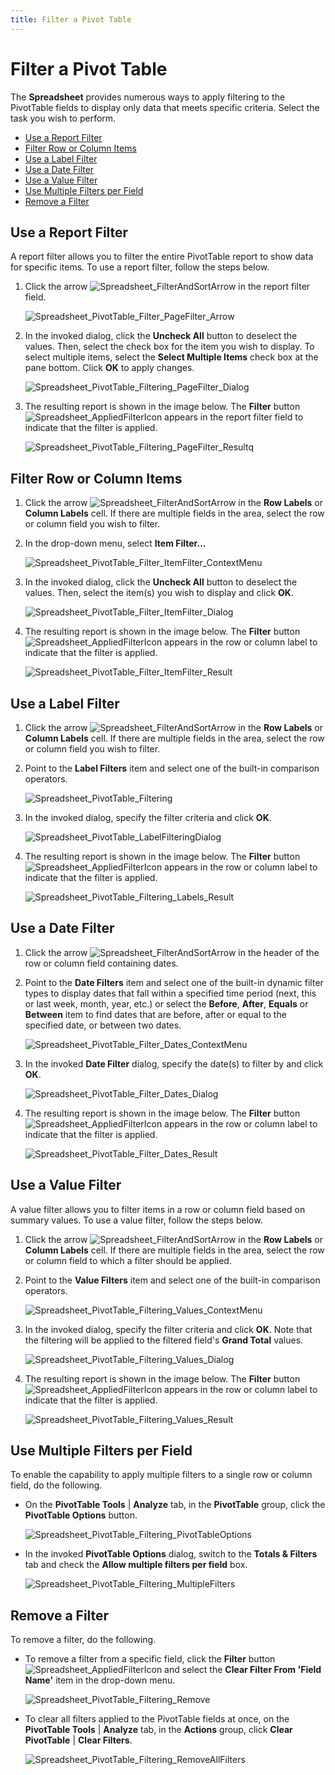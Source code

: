 ```yaml
---
title: Filter a Pivot Table
---
```

# Filter a Pivot Table
The **Spreadsheet** provides numerous ways to apply filtering to the PivotTable fields to display only data that meets specific criteria. Select the task you wish to perform.
* [Use a Report Filter](#page)
* [Filter Row or Column Items](#item)
* [Use a Label Filter](#labels)
* [Use a Date Filter](#date)
* [Use a Value Filter](#values)
* [Use Multiple Filters per Field](#multiple)
* [Remove a Filter](#remove)

<a name="page"/>

## Use a Report Filter
A report filter allows you to filter the entire PivotTable report to show data for specific items. To use a report filter, follow the steps below.
1. Click the arrow ![Spreadsheet_FilterAndSortArrow](../../../images/img25500.png) in the report filter field.
	
	![Spreadsheet_PivotTable_Filter_PageFilter_Arrow](../../../images/img126632.png)
2. In the invoked dialog, click the **Uncheck All** button to deselect the values. Then, select the check box for the item you wish to display. To select multiple items, select the **Select Multiple Items** check box at the pane bottom. Click **OK** to apply changes.
	
	![Spreadsheet_PivotTable_Filtering_PageFilter_Dialog](../../../images/img126633.png)
3. The resulting report is shown in the image below. The **Filter** button ![Spreadsheet_AppliedFilterIcon](../../../images/img25636.png) appears in the report filter field to indicate that the filter is applied. 
	
	![Spreadsheet_PivotTable_Filtering_PageFilter_Resultq](../../../images/img126634.png)

<a name="item"/>

## Filter Row or Column Items
1. Click the arrow ![Spreadsheet_FilterAndSortArrow](../../../images/img25500.png) in the **Row Labels** or **Column Labels** cell. If there are multiple fields in the area, select the row or column field you wish to filter.
2. In the drop-down menu, select **Item Filter...**
	
	![Spreadsheet_PivotTable_Filter_ItemFilter_ContextMenu](../../../images/img126635.png)
3. In the invoked dialog, click the **Uncheck All** button to deselect the values. Then, select the item(s) you wish to display and click **OK**. 
	
	![Spreadsheet_PivotTable_Filter_ItemFilter_Dialog](../../../images/img126636.png)
4. The resulting report is shown in the image below. The **Filter** button ![Spreadsheet_AppliedFilterIcon](../../../images/img25636.png) appears in the row or column label to indicate that the filter is applied. 
	
	![Spreadsheet_PivotTable_Filter_ItemFilter_Result](../../../images/img126637.png)

<a name="labels"/>

## Use a Label Filter
1. Click the arrow ![Spreadsheet_FilterAndSortArrow](../../../images/img25500.png) in the **Row Labels** or **Column Labels** cell. If there are multiple fields in the area, select the row or column field you wish to filter.
2. Point to the **Label Filters** item and select one of the built-in comparison operators. 
	
	![Spreadsheet_PivotTable_Filtering](../../../images/img126446.png)
3. In the invoked dialog, specify the filter criteria and click **OK**. 
	
	![Spreadsheet_PivotTable_LabelFilteringDialog](../../../images/img126447.png)
4. The resulting report is shown in the image below. The **Filter** button ![Spreadsheet_AppliedFilterIcon](../../../images/img25636.png) appears in the row or column label to indicate that the filter is applied.
	
	![Spreadsheet_PivotTable_Filtering_Labels_Result](../../../images/img126469.png)

<a name="date"/>

## Use a Date Filter
1. Click the arrow ![Spreadsheet_FilterAndSortArrow](../../../images/img25500.png) in the header of the row or column field containing dates.
2. Point to the **Date Filters** item and select one of the built-in dynamic filter types to display dates that fall within a specified time period (next, this or last week, month, year, etc.) or select the **Before**, **After**, **Equals** or **Between** item to find dates that are before, after or equal to the specified date, or between two dates. 
	
	![Spreadsheet_PivotTable_Filter_Dates_ContextMenu](../../../images/img126638.png)
3. In the invoked **Date Filter** dialog, specify the date(s) to filter by and click **OK**.
	
	![Spreadsheet_PivotTable_Filter_Dates_Dialog](../../../images/img126639.png)
4. The resulting report is shown in the image below. The **Filter** button ![Spreadsheet_AppliedFilterIcon](../../../images/img25636.png) appears in the row or column label to indicate that the filter is applied.
	
	![Spreadsheet_PivotTable_Filter_Dates_Result](../../../images/img126640.png)

<a name="values"/>

## Use a Value Filter
A value filter allows you to filter items in a row or column field based on summary values. To use a value filter, follow the steps below.
1. Click the arrow ![Spreadsheet_FilterAndSortArrow](../../../images/img25500.png) in the **Row Labels** or **Column Labels** cell. If there are multiple fields in the area, select the row or column field to which a filter should be applied.
2. Point to the **Value Filters** item and select one of the built-in comparison operators. 
	
	![Spreadsheet_PivotTable_Filtering_Values_ContextMenu](../../../images/img126467.png)
3. In the invoked dialog, specify the filter criteria and click **OK**. Note that the filtering will be applied to the filtered field's **Grand Total** values. 
	
	![Spreadsheet_PivotTable_Filtering_Values_Dialog](../../../images/img126468.png)
4. The resulting report is shown in the image below. The **Filter** button ![Spreadsheet_AppliedFilterIcon](../../../images/img25636.png) appears in the row or column label to indicate that the filter is applied. 
	
	![Spreadsheet_PivotTable_Filtering_Values_Result](../../../images/img126470.png)

<a name="multiple"/>

## Use Multiple Filters per Field
To enable the capability to apply multiple filters to a single row or column field, do the following.
* On the **PivotTable Tools** | **Analyze** tab, in the **PivotTable** group, click the **PivotTable Options** button.
	
	![Spreadsheet_PivotTable_Filtering_PivotTableOptions](../../../images/img126775.png)
* In the invoked **PivotTable Options** dialog, switch to the **Totals &#38; Filters** tab and check the **Allow multiple filters per field** box.
	
	![Spreadsheet_PivotTable_Filtering_MultipleFilters](../../../images/img126774.png)

<a name="remove"/>

## Remove a Filter
To remove a filter, do the following.
* To remove a filter from a specific field, click the **Filter** button ![Spreadsheet_AppliedFilterIcon](../../../images/img25636.png) and select the **Clear Filter From 'Field Name'**  item in the drop-down menu. 
	
	![Spreadsheet_PivotTable_Filtering_Remove](../../../images/img126448.png)
* To clear all filters applied to the PivotTable fields at once, on the **PivotTable Tools** | **Analyze** tab, in the **Actions** group, click **Clear PivotTable** | **Clear Filters**. 
	
	![Spreadsheet_PivotTable_Filtering_RemoveAllFilters](../../../images/img126772.png)